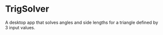 # TrigSolver
A desktop app that solves angles and side lengths for a triangle defined by 3 input values.
